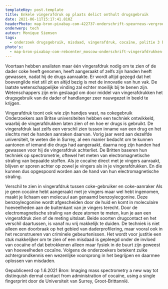 ```yaml
---
templateKey: post.template
title: Enkele vingerafdruk op plaats delict onthult drugsgebruik
date: 2021-06-11T15:17:41.810Z
headerPhoto: map-bron-pixabay-com-422737-onderschrift-speurneus-vergrootglas-vingerafdruk-image-img-speurneus-vergrootglas-vingerafdruk-png
onderwerp: tech
auteur: Monique Siemsen
tags:
  - onderzoek drugsgebruik, misdaad, vingerafdruk, cocaïne, politie 3 bijlagen
photo's:
  - map-bron-pixabay-com-rebcenter_moscow-onderschrift-vingerafdrukken-laten-voortaan-zien-of-een-drugsgebruiker-nog-zijn-handen-heeft-gewassen-voordat-hij-een-misdaad-pleegde-image-img-drugsverslaafde-injectienaald-hoody-jpg
---
```

Voortaan hebben analisten maar één vingerafdruk nodig om te zien of de dader coke heeft
genomen, heeft aangeraakt of zelfs zijn handen heeft gewassen, nadat hij de drugs
aanraakte.
Er wordt altijd gezegd dat het boevengilde niet stil zit en altijd bezig is met de innovatie
van hun vak. De laatste wetenschappelijke vinding zal echter moeilijk bij te benen zijn.
Wetenschappers zijn erin geslaagd om door middel van vingerafdrukken het drugsgebruik
van de dader of handlanger zeer nauwgezet in beeld te krijgen.

Vingerafdruk toont ook wie zijn handjes wast, na cokegebruik
Onderzoekers aan Britse universiteiten hebben een techniek ontwikkeld, waarbij de
vingerafdrukken laten zien of en hoe er drugs is gebruikt. De vingerafdruk laat zelfs een
verschil zien tussen inname van een drug en het slechts met de handen aanraken
daarvan. Vorig jaar werd aan dezelfde universiteit, te weten die in Surrey, al een manier
bedacht om te kunnen aantonen of iemand die drugs had aangeraakt, daarna nog zijn
handen had gewassen voor hij de vingerafdruk achterliet.
De Britten baseren hun techniek op spectrometrie, oftewel het meten van
electromagnetische straling van bepaalde stoffen. Als je cocaïne direct met je vingers
aanraakt, blijven er sporen achter op zowel je vingers als in je vingerafdrukken. En die
kunnen dus opgespoord worden aan de hand van hun electromagnetische straling.

Verschil te zien in vingerafdruk tussen coke-gebruiker en coke-aanraker
Als je geen cocaïne hebt aangeraakt met je vingers maar wel hebt ingenomen, maakt je
lichaam een molecuul aan genaamd benzoylecgonine. Deze benzoylecgonine wordt
afgescheiden door de huid en komt in moleculaire hoeveelheden aan de buitenkant van je
vingers terecht. Door de electromagnetische straling van deze atomen te meten, kun je
aan een vingerafdruk zien of de meting uitslaat. Beide soorten drugcontact en het verschil
daartussen, is vanaf nu vrij makkelijk te duiden.
De techniek is niet alleen een doorbraak op het gebied van daderprofilering, maar vooral
ook in het reconstrueren van criminele gebeurtenissen. Het wordt voor justitie een stuk
makkelijker om te zien of een misdaad is gepleegd onder de invloed van cocaïne of dat
betrokkenen alleen maar fysiek in de buurt zijn geweest van hoeveelheden cocaïne.
Volgens de onderzoekers betekent zulke achtergrondkennis een wezenlijke voorsprong in
het begrijpen en daarmee oplossen van misdaden.

Gepubliceerd op 1.6.2021
Bron: Imaging mass spectrometry a new way tot distinquish dermal contact from administration of
cocaïne, using a single fingerprint door de Universiteit van Surrey, Groot-Brittannië.